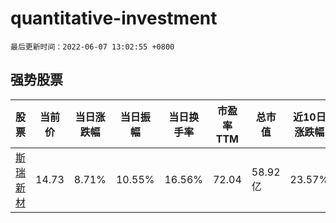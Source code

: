 # quantitative-investment

`最后更新时间：2022-06-07 13:02:55 +0800`

## 强势股票

|股票|当前价|当日涨跌幅|当日振幅|当日换手率|市盈率TTM|总市值|近10日涨跌幅|
|----|----|----|----|----|----|----|----|
|[斯瑞新材](https://xueqiu.com/S/SH688102)|14.73|8.71%|10.55%|16.56%|72.04|58.92亿|23.57%|
